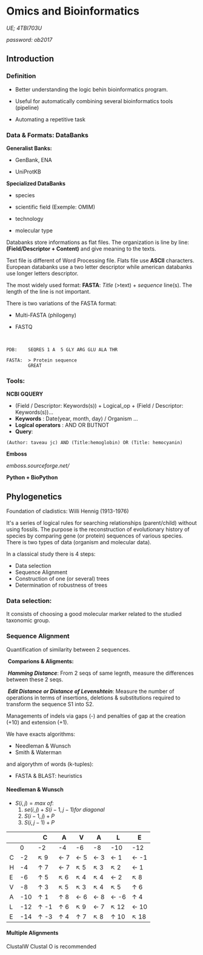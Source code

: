 # Omics and Bioinformatics

*UE; 4TBI703U*

*password: ob2017*



## Introduction

### Definition

- Better understanding the logic behin bioinformatics program.

- Useful for automatically combining several bioinformatics tools (pipeline)

- Automating a repetitive task


### Data & Formats: DataBanks

**Generalist Banks:**

- GenBank, ENA

- UniProtKB

**Specialized DataBanks**

- species

- scientific field (Exemple: OMIM)

- technology

- molecular type

Databanks store informations as flat files. The organization is line by line: **(Field/Descriptor + Content)** and give meaning to the texts.

Text file is different of Word Processing file. Flats file use **ASCII** characters. European databanks use a two letter descriptor while american databanks use longer letters descriptor.

The most widely used format: **FASTA**: *Title* (>text) + *sequence* line(s). The length of the line is not important.

There is two variations of the FASTA format:

- Multi-FASTA (philogeny)

- FASTQ

  ​


```PDB
PDB:	SEQRES 1 A	5 GLY ARG GLU ALA THR
```

```FASTA
FASTA:	> Protein sequence
		GREAT
```



### Tools:

**NCBI GQUERY**

- (Field / Descriptor: Keywords(s)) + Logical_op + (Field / Descriptor: Keywords(s))...
- **Keywords** : Date(year, month, day)  / Organism ...
- **Logical operators** : AND	OR	BUTNOT
- **Query**:

```
(Author: taveau jc) AND (Title:hemoglobin) OR (Title: hemocyanin)
```

**Emboss**

*emboss.sourceforge.net/*

**Python + BioPython**





## Phylogenetics

Foundation of cladistics: Willi Hennig (1913-1976)

It's a series of logical rules for searching relationships (parent/child) without using fossils. The purpose is the reconstruction of evolutionary history of species by comparing gene (or protein) sequences of various species. There is two types of data (organism and molecular data).

In a classical study there is 4 steps:

- Data selection
- Sequence Alignment
- Construction of one (or several) trees
- Determination of robustness of trees



### Data selection:

It consists of choosing a good molecular marker related to the studied taxonomic group.

### Sequence Alignment

Quantification of similarity between 2 sequences.

​	**Comparions & Aligments:**

​	***Hamming Distance***: From 2 seqs of same legnth, measure the differences between these 2 seqs.

​	***Edit Distance or Distance of Levenshtein***: Measure the number of operations in terms of insertions, deletions & substitutions required to transform the sequence S1 into S2.

Managements of indels via gaps (-) and penalties of gap at the creation (+10) and extension (+1).

We have exacts algorithms:
- Needleman & Wunsch
- Smith & Waterman

and algorythm of words (k-tuples):
- FASTA & BLAST: heuristics

#### Needleman & Wunsch
- $S(i,j) = max \ of:$
  1) $se(i,j) + S(i-1, j-1) for \ diagonal$
  2) $S(i-1,j) + P$
  3) $S(i,j-1) + P$

|     |     | C    | A   | V   | A   | L    | E    |
| --- | --- | ---- | --- | --- | --- | ---- | ---- |
|     | 0   | -2   | -4  | -6  | -8  | -10  | -12  |
| C   | -2  | ↖ 9  | ← 7 | ← 5 | ← 3 | ← 1  | ← -1 |
| H   | -4  | ↑ 7  | ← 7 | ↖ 5 | ↖ 3 | ↖ 2  | ← 1  |
| E   | -6  | ↑ 5  | ↖ 6 | ↖ 4 | ↖ 4 | ← 2  | ↖ 8  |
| V   | -8  | ↑ 3  | ↖ 5 | ↖ 3 | ↖ 4 | ↖ 5  | ↑ 6  |
| A   | -10 | ↑ 1  | ↑ 8 | ← 6 | ← 8 | ← -6 | ↑ 4  |
| L   | -12 | ↑ -1 | ↑ 6 | ↖ 9 | ← 7 | ↖ 12 | ← 10 |
| E   | -14 | ↑ -3 | ↑ 4 | ↑ 7 | ↖ 8 | ↑ 10 | ↖ 18 |

#### Multiple Alignments
ClustalW
Clustal O is recommended
